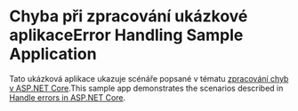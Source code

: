 # <a name="error-handling-sample-application"></a><span data-ttu-id="82726-101">Chyba při zpracování ukázkové aplikace</span><span class="sxs-lookup"><span data-stu-id="82726-101">Error Handling Sample Application</span></span>

<span data-ttu-id="82726-102">Tato ukázková aplikace ukazuje scénáře popsané v tématu [zpracování chyb v ASP.NET Core](https://docs.microsoft.com/aspnet/core/fundamentals/error-handling).</span><span class="sxs-lookup"><span data-stu-id="82726-102">This sample app demonstrates the scenarios described in [Handle errors in ASP.NET Core](https://docs.microsoft.com/aspnet/core/fundamentals/error-handling).</span></span>
